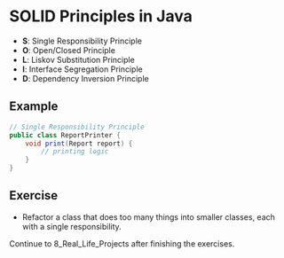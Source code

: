 # SOLID Principles in Java

- **S**: Single Responsibility Principle
- **O**: Open/Closed Principle
- **L**: Liskov Substitution Principle
- **I**: Interface Segregation Principle
- **D**: Dependency Inversion Principle

## Example
```java
// Single Responsibility Principle
public class ReportPrinter {
    void print(Report report) {
        // printing logic
    }
}
```

## Exercise
- Refactor a class that does too many things into smaller classes, each with a single responsibility.

Continue to 8_Real_Life_Projects after finishing the exercises.
